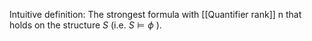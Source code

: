 
Intuitive definition: 
The strongest formula with [[Quantifier rank]] n that holds on the structure $S$ (i.e. $S \models \phi$ ).